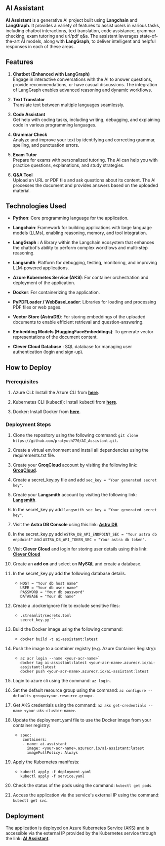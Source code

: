 ## AI Assistant
**AI Assistant** is a generative AI project built using **Langchain** and **LangGraph**. It provides a variety of features to assist users in various tasks, including chatbot interactions, text translation, code assistance, grammar checking, exam tutoring and url/pdf q&a. The assistant leverages state-of-the-art AI models, along with **LangGraph**, to deliver intelligent and helpful responses in each of these areas.
## Features
1. **Chatbot (Enhanced with LangGraph)**  
   Engage in interactive conversations with the AI to answer questions, provide recommendations, or have casual discussions. The integration of LangGraph enables advanced reasoning and dynamic workflows.
     
2. **Text Translator**  
   Translate text between multiple languages seamlessly.
3. **Code Assistant**  
   Get help with coding tasks, including writing, debugging, and explaining code in various programming languages.
4. **Grammar Check**  
   Analyze and improve your text by identifying and correcting grammar, spelling, and punctuation errors.
5. **Exam Tutor**  
   Prepare for exams with personalized tutoring. The AI can help you with practice questions, explanations, and study strategies.
6. **Q&A Tool**  
   Upload an URL or PDF file and ask questions about its content. The AI processes the document and provides answers based on the uploaded material.
## Technologies Used  
- **Python**: Core programming language for the application.
  
- **Langchain**: Framework for building applications with large language models (LLMs), enabling reasoning, memory, and tool integration.
- **LangGraph** : A library within the Langchain ecosystem that enhances the chatbot's ability to perform complex workflows and multi-step reasoning.
- **Langsmith**: Platform for debugging, testing, monitoring, and improving LLM-powered applications.
- **Azure Kubernetes Service (AKS)**: For container orchestration and deployment of the application.
- **Docker**: For containerizing the application.
- **PyPDFLoader / WebBaseLoader**: Libraries for loading and processing PDF files or web pages.
- **Vector Store (AstraDB)**: For storing embeddings of the uploaded documents to enable efficient retrieval and question-answering.
- **Embedding Models (HuggingFaceEmbeddings)**: To generate vector representations of the document content.
- **Clever Cloud Database** : SQL database for managing user authentication (login and sign-up).
## How to Deploy
### Prerequisites
1. Azure CLI: Install the Azure CLI from **[here](https://learn.microsoft.com/en-us/cli/azure/install-azure-cli-windows?view=azure-cli-latest&pivots=msi)**.
   
2. Kubernetes CLI (kubectl): Install kubectl from **[here](https://kubernetes.io/docs/tasks/tools/install-kubectl-windows/)**.
3. Docker: Install Docker from **[here](https://docs.docker.com/desktop/setup/install/windows-install/)**.
    
### Deployment Steps
1. Clone the repository using the following command: `git clone https://github.com/pratyush770/AI_Assistant.git`.
   
2. Create a virtual environment and install all dependencies using the requirements.txt file.
3. Create your **GroqCloud** account by visiting the following link: **[GroqCloud](https://console.groq.com)**.
4. Create a secret_key.py file and add `sec_key = "Your generated secret key"`.
5. Create your **Langsmith** account by visiting the following link: **[Langsmith](https://www.langchain.com/langsmith)**.
6. In the secret_key.py add `langsmith_sec_key = "Your generated secret key"`.
7. Visit the **Astra DB Console** using this link: **[Astra DB](https://www.datastax.com/products/datastax-astra)**
8. In the secret_key.py add `ASTRA_DB_API_ENDPOINT_SEC = "Your astra db enpdoint"` and `ASTRA_DB_API_TOKEN_SEC = "Your astra db token"`.
9. Visit **Clever Cloud** and login for storing user details using this link: **[Clever Cloud](https://console.clever-cloud.com)**
10. Create an **add on** and select on **MySQL** and create a database.
11. In the secret_key.py add the following database details.
    - ```
      HOST = "Your db host name"
      USER = "Your db user name"
      PASSWORD = "Your db password"
      DATABASE = "Your db name"
      ```
12. Create a .dockerignore file to exclude sensitive files:
    - ```
      .streamlit/secrets.toml
      secret_key.py```
13. Build the Docker image using the following command:
    - `docker build -t ai-assistant:latest`
14. Push the image to a container registry (e.g. Azure Container Registry):
    - ```
      az acr login --name <your-acr-name>`
      docker tag ai-assistant:latest <your-acr-name>.azurecr.io/ai-assistant:latest
      docker push <your-acr-name>.azurecr.io/ai-assistant:latest
      ```
15. Login to azure cli using the command: `az login`.
16. Set the default resource group using the command: `az configure --defaults group=<your-resource-group>`.
17. Get AKS credentials using the command: `az aks get-credentials --name <your-aks-cluster-name>`.
18. Update the deployment.yaml file to use the Docker image from your container registry:
    - ```
      spec:
       containers:
       - name: ai-assistant
         image: <your-acr-name>.azurecr.io/ai-assistant:latest
         imagePullPolicy: Always
      ```
19. Apply the Kubernetes manifests:
    - ```
      kubectl apply -f deployment.yaml
      kubectl apply -f service.yaml
      ```
20. Check the status of the pods using the command: `kubectl get pods`.
21. Access the application via the service's external IP using the command: `kubectl get svc`.

## Deployment
The application is deployed on Azure Kubernetes Service (AKS) and is accessible via the external IP provided by the Kubernetes service through the link: **[AI Assistant](http://ai-assistant.cloud/)**.
